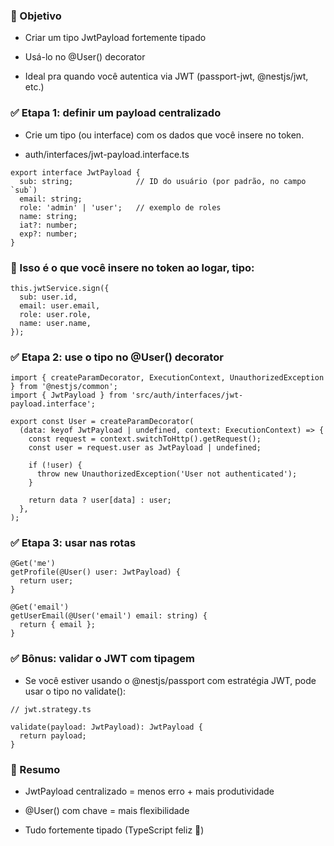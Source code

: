 ### 🎯 Objetivo

* Criar um tipo JwtPayload fortemente tipado

* Usá-lo no @User() decorator

* Ideal pra quando você autentica via JWT (passport-jwt, @nestjs/jwt, etc.)

### ✅ Etapa 1: definir um payload centralizado
* Crie um tipo (ou interface) com os dados que você insere no token.

* auth/interfaces/jwt-payload.interface.ts

```
export interface JwtPayload {
  sub: string;              // ID do usuário (por padrão, no campo `sub`)
  email: string;
  role: 'admin' | 'user';   // exemplo de roles
  name: string;
  iat?: number;
  exp?: number;
}

```
### 🔎 Isso é o que você insere no token ao logar, tipo:

```
this.jwtService.sign({
  sub: user.id,
  email: user.email,
  role: user.role,
  name: user.name,
});

```

### ✅ Etapa 2: use o tipo no @User() decorator

```
import { createParamDecorator, ExecutionContext, UnauthorizedException } from '@nestjs/common';
import { JwtPayload } from 'src/auth/interfaces/jwt-payload.interface';

export const User = createParamDecorator(
  (data: keyof JwtPayload | undefined, context: ExecutionContext) => {
    const request = context.switchToHttp().getRequest();
    const user = request.user as JwtPayload | undefined;

    if (!user) {
      throw new UnauthorizedException('User not authenticated');
    }

    return data ? user[data] : user;
  },
);

```

### ✅ Etapa 3: usar nas rotas

```
@Get('me')
getProfile(@User() user: JwtPayload) {
  return user;
}

@Get('email')
getUserEmail(@User('email') email: string) {
  return { email };
}

```

### ✅ Bônus: validar o JWT com tipagem
* Se você estiver usando o @nestjs/passport com estratégia JWT, pode usar o tipo no validate():

```
// jwt.strategy.ts

validate(payload: JwtPayload): JwtPayload {
  return payload;
}

```

### 🧠 Resumo
* JwtPayload centralizado = menos erro + mais produtividade

* @User() com chave = mais flexibilidade

* Tudo fortemente tipado (TypeScript feliz 🧡)